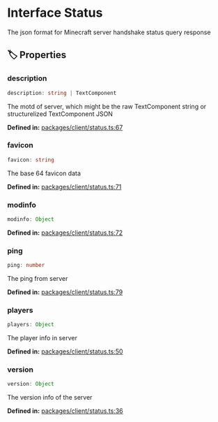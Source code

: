 # Interface Status

The json format for Minecraft server handshake status query response
## 🏷️ Properties

### description

```ts
description: string | TextComponent
```
The motd of server, which might be the raw TextComponent string or structurelized TextComponent JSON
<p style="font-size: 14px; color: var(--vp-c-text-2)">
<strong>Defined in:</strong> <a href="https://github.com/voxelum/minecraft-launcher-core-node/blob/master/packages/client/status.ts#L67" target="_blank" rel="noreferrer">packages/client/status.ts:67</a>
</p>


### favicon

```ts
favicon: string
```
The base 64 favicon data
<p style="font-size: 14px; color: var(--vp-c-text-2)">
<strong>Defined in:</strong> <a href="https://github.com/voxelum/minecraft-launcher-core-node/blob/master/packages/client/status.ts#L71" target="_blank" rel="noreferrer">packages/client/status.ts:71</a>
</p>


### modinfo <Badge type="info" text="optional" />

```ts
modinfo: Object
```
<p style="font-size: 14px; color: var(--vp-c-text-2)">
<strong>Defined in:</strong> <a href="https://github.com/voxelum/minecraft-launcher-core-node/blob/master/packages/client/status.ts#L72" target="_blank" rel="noreferrer">packages/client/status.ts:72</a>
</p>


### ping

```ts
ping: number
```
The ping from server
<p style="font-size: 14px; color: var(--vp-c-text-2)">
<strong>Defined in:</strong> <a href="https://github.com/voxelum/minecraft-launcher-core-node/blob/master/packages/client/status.ts#L79" target="_blank" rel="noreferrer">packages/client/status.ts:79</a>
</p>


### players

```ts
players: Object
```
The player info in server
<p style="font-size: 14px; color: var(--vp-c-text-2)">
<strong>Defined in:</strong> <a href="https://github.com/voxelum/minecraft-launcher-core-node/blob/master/packages/client/status.ts#L50" target="_blank" rel="noreferrer">packages/client/status.ts:50</a>
</p>


### version

```ts
version: Object
```
The version info of the server
<p style="font-size: 14px; color: var(--vp-c-text-2)">
<strong>Defined in:</strong> <a href="https://github.com/voxelum/minecraft-launcher-core-node/blob/master/packages/client/status.ts#L36" target="_blank" rel="noreferrer">packages/client/status.ts:36</a>
</p>


